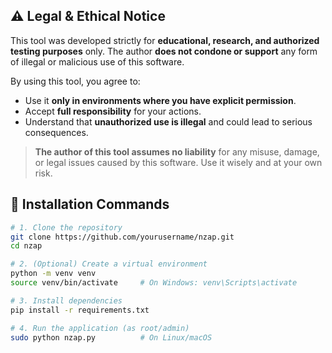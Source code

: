 
















## ⚠️ Legal & Ethical Notice

This tool was developed strictly for **educational, research, and authorized testing purposes** only. The author **does not condone or support** any form of illegal or malicious use of this software.

By using this tool, you agree to:

- Use it **only in environments where you have explicit permission**.
- Accept **full responsibility** for your actions.
- Understand that **unauthorized use is illegal** and could lead to serious consequences.

> **The author of this tool assumes no liability** for any misuse, damage, or legal issues caused by this software. Use it wisely and at your own risk.


## 🚀 Installation Commands

```bash
# 1. Clone the repository
git clone https://github.com/yourusername/nzap.git
cd nzap

# 2. (Optional) Create a virtual environment
python -m venv venv
source venv/bin/activate     # On Windows: venv\Scripts\activate

# 3. Install dependencies
pip install -r requirements.txt

# 4. Run the application (as root/admin)
sudo python nzap.py          # On Linux/macOS
